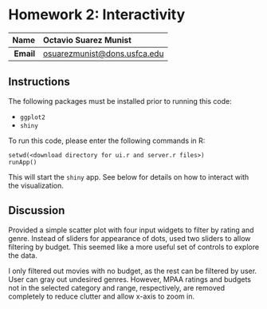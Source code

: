Homework 2: Interactivity
==============================

| **Name**  | Octavio Suarez Munist  |
|----------:|:-------------|
| **Email** | osuarezmunist@dons.usfca.edu |

## Instructions ##

The following packages must be installed prior to running this code:

- `ggplot2`
- `shiny`

To run this code, please enter the following commands in R:

```
setwd(<download directory for ui.r and server.r files>)
runApp()
```

This will start the `shiny` app. See below for details on how to interact with the visualization.

## Discussion ##

Provided a simple scatter plot with four input widgets to filter by rating and genre. Instead of sliders for appearance of dots, used two sliders to allow filtering by budget. This seemed like a more useful set of controls to explore the data.


I only filtered out movies with no budget, as the rest can be filtered by user. User can gray out undesired genres. However, MPAA ratings and budgets not in the selected category and range, respectively, are removed completely to reduce clutter and allow x-axis to zoom in.
